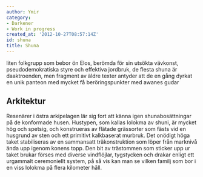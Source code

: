 ```yaml
---
author: Ymir
category:
- Darkener
- Work in progress
created_at: '2012-10-27T08:57:14Z'
id: shuna
title: Shuna
---
```

liten folkgrupp som bebor ön Elos, berömda för sin utsökta vävkonst, pseudodemokratiska styre och effektiva jordbruk, de flesta shuna är daaktroenden, men fragment av äldre texter antyder att de en gång dyrkat en unik panteon med mycket få beröringspunkter med awanes gudar

## Arkitektur

Resenärer i östra arkipelagen lär sig fort att känna igen shunabosättningar på de konformade husen. Hustypen, som kallas lolokma av shuni, är mycket hög och spetsig, och konstrueras av flätade grässorter som fästs vid en husgrund av sten och ett primitivt kalkbaserat murbruk. Det onödigt höga taket stabiliseras av en sammansatt träkonstruktion som löper från marknivå ända upp igenom konens topp. Den bit av trästommen som sticker upp ur taket brukar förses med diverse vindflöjlar, tygstycken och drakar enligt ett urgammalt ceremoniellt system, på så vis kan man se vilken familj som bor i en viss lolokma på flera kilometer håll.